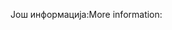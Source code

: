 <span data-ttu-id="7a40e-101">Још информација:</span><span class="sxs-lookup"><span data-stu-id="7a40e-101">More information:</span></span>